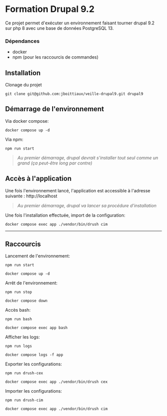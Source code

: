 # Formation Drupal 9.2

Ce projet permet d'exécuter un environnement faisant tourner drupal 9.2 sur php 8 avec une base de données PostgreSQL 13.

### Dépendances

* docker
* npm (pour les raccourcis de commandes)

## Installation

Clonage du projet
```shell
git clone git@github.com:jboittiaux/veille-drupal9.git drupal9
```

## Démarrage de l'environnement

Via docker compose:
```shell
docker compose up -d
```

Via npm:
```shell
npm run start
```

> *Au premier démarrage, drupal devrait s'installer tout seul comme un grand (ça peut-être long par contre)*

## Accès à l'application

Une fois l'environnement lancé, l'application est accessible à l'adresse suivante : http://localhost

> *Au premier démarrage, drupal va lancer sa procédure d'installation*

Une fois l'installation effectuée, import de la configuration:

```shell
docker compose exec app ./vendor/bin/drush cim
```

-----

## Raccourcis

Lancement de l'environnement:
```shell
npm run start
```
```shell
docker compose up -d
```

Arrêt de l'environnement:
```shell
npm run stop
```
```shell
docker compose down
```

Accès bash:
```shell
npm run bash
```
```shell
docker compose exec app bash
```

Afficher les logs:
```shell
npm run logs
```
```shell
docker compose logs -f app
```

Exporter les configurations:
```shell
npm run drush-cex
```
```shell
docker compose exec app ./vendor/bin/drush cex
```

Importer les configurations:
```shell
npm run drush-cim
```
```shell
docker compose exec app ./vendor/bin/drush cim
```
